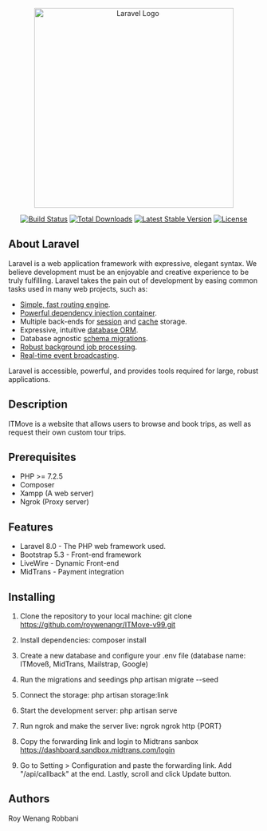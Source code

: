 <p align="center"><a href="https://laravel.com" target="_blank"><img src="https://raw.githubusercontent.com/laravel/art/master/logo-lockup/5%20SVG/2%20CMYK/1%20Full%20Color/laravel-logolockup-cmyk-red.svg" width="400" alt="Laravel Logo"></a></p>

<p align="center">
<a href="https://github.com/laravel/framework/actions"><img src="https://github.com/laravel/framework/workflows/tests/badge.svg" alt="Build Status"></a>
<a href="https://packagist.org/packages/laravel/framework"><img src="https://img.shields.io/packagist/dt/laravel/framework" alt="Total Downloads"></a>
<a href="https://packagist.org/packages/laravel/framework"><img src="https://img.shields.io/packagist/v/laravel/framework" alt="Latest Stable Version"></a>
<a href="https://packagist.org/packages/laravel/framework"><img src="https://img.shields.io/packagist/l/laravel/framework" alt="License"></a>
</p>

## About Laravel

Laravel is a web application framework with expressive, elegant syntax. We believe development must be an enjoyable and creative experience to be truly fulfilling. Laravel takes the pain out of development by easing common tasks used in many web projects, such as:

- [Simple, fast routing engine](https://laravel.com/docs/routing).
- [Powerful dependency injection container](https://laravel.com/docs/container).
- Multiple back-ends for [session](https://laravel.com/docs/session) and [cache](https://laravel.com/docs/cache) storage.
- Expressive, intuitive [database ORM](https://laravel.com/docs/eloquent).
- Database agnostic [schema migrations](https://laravel.com/docs/migrations).
- [Robust background job processing](https://laravel.com/docs/queues).
- [Real-time event broadcasting](https://laravel.com/docs/broadcasting).

Laravel is accessible, powerful, and provides tools required for large, robust applications.

## Description

ITMove is a website that allows users to browse and book trips, as well as request their own custom tour trips.

## Prerequisites

- PHP >= 7.2.5
- Composer
- Xampp (A web server)
- Ngrok (Proxy server)

## Features

- Laravel 8.0 - The PHP web framework used.
- Bootstrap 5.3 - Front-end framework
- LiveWire - Dynamic Front-end
- MidTrans - Payment integration

## Installing

1. Clone the repository to your local machine: git clone https://github.com/roywenangr/ITMove-v99.git

2. Install dependencies: composer install

3. Create a new database and configure your .env file (database name: ITMoveß, MidTrans, Mailstrap, Google)

4. Run the migrations and seedings php artisan migrate --seed

5. Connect the storage: php artisan storage:link

6. Start the development server: php artisan serve

7. Run ngrok and make the server live: ngrok ngrok http {PORT}

8. Copy the forwarding link and login to Midtrans sanbox https://dashboard.sandbox.midtrans.com/login

9. Go to Setting > Configuration and paste the forwarding link. Add "/api/callback" at the end. Lastly, scroll and click Update button.

## Authors
Roy Wenang Robbani